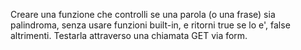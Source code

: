 Creare una funzione che controlli se una parola (o una frase) sia palindroma, senza usare funzioni built-in, e ritorni true se lo e', false altrimenti. Testarla attraverso una chiamata GET via form.